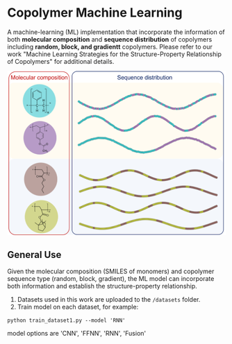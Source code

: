 # Copolymer Machine Learning
A machine-learning (ML) implementation that incorporate the information of both **molecular composition** and **sequence distribution** of copolymers including **random, block, and gradientt** copolymers. Please refer to our work "Machine Learning Strategies for the Structure-Property Relationship of Copolymers" for additional details.

<img src="Copolymers.png">

## General Use
Given the molecular composition (SMILES of monomers) and copolymer sequence type (random, block, gradient), the ML model can incorporate both information and establish the structure-property relationship.
1. Datasets used in this work are uploaded to the `/datasets` folder.
2. Train model on each dataset, for example:
```
python train_dataset1.py --model 'RNN'
```
model options are 'CNN', 'FFNN', 'RNN', 'Fusion'
